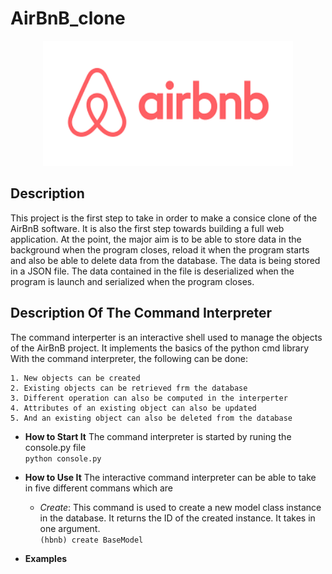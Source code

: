 # AirBnB_clone
<p align="center">
<img width="400" height="200" alt="AirBnB_clone Image" src="https://github.com/Ddilibe/AirBnB_clone/blob/ad07e6d9a59ceeec98f22e01c379c48200243bf6/download%20(1).png">
</p>

## Description
This project is the first step to take in order to make a consice clone of the AirBnB software. 
It is also the first step towards building a full web application. 
At the point, the major aim is to be able to store data in the background when the program closes, reload it when the program starts and also be able to delete data from the database.
The data is being stored in a JSON file. 
The data contained in the file is deserialized when the program is launch and serialized when the program closes.

## Description Of The Command Interpreter
The command interperter is an interactive shell used to manage the objects of the AirBnB project. It implements the basics of the python cmd library
With the command interpreter, the following can be done:

	1. New objects can be created
	2. Existing objects can be retrieved frm the database
	3. Different operation can also be computed in the interperter
	4. Attributes of an existing object can also be updated
	5. And an existing object can also be deleted from the database

- **How to Start It**
The command interpreter is started by runing the console.py file
	<br/> `python console.py`


- **How to Use It**
The interactive command interpreter can be able to take in five different commans which are
	- _Create_: This command is used to create a new model class instance in the database. It returns the ID of the created instance. It takes in one argument. <br/> `(hbnb) create BaseModel`<br/>


- **Examples**

